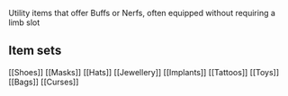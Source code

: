 Utility items that offer Buffs or Nerfs, often equipped without requiring a limb slot
## Item sets

[[Shoes]]
[[Masks]]
[[Hats]]
[[Jewellery]]
[[Implants]]
[[Tattoos]]
[[Toys]]
[[Bags]]
[[Curses]]